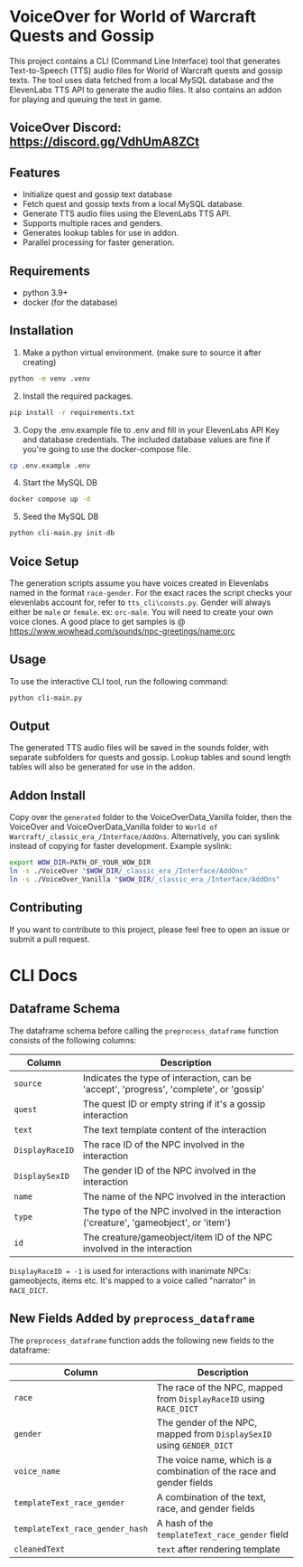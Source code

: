 # VoiceOver for World of Warcraft Quests and Gossip
This project contains a CLI (Command Line Interface) tool that generates Text-to-Speech (TTS) audio files for World of Warcraft quests and gossip texts. The tool uses data fetched from a local MySQL database and the ElevenLabs TTS API to generate the audio files. It also contains an addon for playing and queuing the text in game.

## VoiceOver Discord: https://discord.gg/VdhUmA8ZCt

## Features
- Initialize quest and gossip text database
- Fetch quest and gossip texts from a local MySQL database.
- Generate TTS audio files using the ElevenLabs TTS API.
- Supports multiple races and genders.
- Generates lookup tables for use in addon.
- Parallel processing for faster generation.

## Requirements
- python 3.9+
- docker (for the database)

## Installation
1. Make a python virtual environment. (make sure to source it after creating)
```bash
python -m venv .venv
```
2. Install the required packages.
```bash
pip install -r requirements.txt
```
3. Copy the .env.example file to .env and fill in your ElevenLabs API Key and database credentials. The included database values are fine if you're going to use the docker-compose file.
```bash
cp .env.example .env
```
4. Start the MySQL DB
```bash
docker compose up -d
```
5. Seed the MySQL DB
```bash
python cli-main.py init-db
```

## Voice Setup
The generation scripts assume you have voices created in Elevenlabs named in the format `race-gender`. For the exact races the script checks your elevenlabs account for, refer to `tts_cli\consts.py`. Gender will always either be `male` or `female`. ex: `orc-male`. You will need to create your own voice clones. A good place to get samples is @ https://www.wowhead.com/sounds/npc-greetings/name:orc 
## Usage
To use the interactive CLI tool, run the following command:

```bash
python cli-main.py
```
## Output
The generated TTS audio files will be saved in the sounds folder, with separate subfolders for quests and gossip. Lookup tables and sound length tables will also be generated for use in the addon. 

## Addon Install
Copy over the `generated` folder to the VoiceOverData_Vanilla folder, then the VoiceOver and VoiceOverData_Vanilla folder to `World of Warcraft/_classic_era_/Interface/AddOns`. Alternatively, you can syslink instead of copying for faster development.
Example syslink:
```bash
export WOW_DIR=PATH_OF_YOUR_WOW_DIR
ln -s ./VoiceOver "$WOW_DIR/_classic_era_/Interface/AddOns"
ln -s ./VoiceOver_Vanilla "$WOW_DIR/_classic_era_/Interface/AddOns"
```
## Contributing
If you want to contribute to this project, please feel free to open an issue or submit a pull request.

# CLI Docs

## Dataframe Schema

The dataframe schema before calling the `preprocess_dataframe` function consists of the following columns:

| Column        | Description                                                  |
|---------------|--------------------------------------------------------------|
| `source`      | Indicates the type of interaction, can be 'accept', 'progress', 'complete', or 'gossip' |
| `quest`       | The quest ID or empty string if it's a gossip interaction    |
| `text`        | The text template content of the interaction                           |
| `DisplayRaceID` | The race ID of the NPC involved in the interaction          |
| `DisplaySexID`  | The gender ID of the NPC involved in the interaction        |
| `name`        | The name of the NPC involved in the interaction               |
| `type`        | The type of the NPC involved in the interaction ('creature', 'gameobject', or 'item') |
| `id`          | The creature/gameobject/item ID of the NPC involved in the interaction |

`DisplayRaceID = -1` is used for interactions with inanimate NPCs: gameobjects, items etc. It's mapped to a voice called "narrator" in `RACE_DICT`.

## New Fields Added by `preprocess_dataframe`

The `preprocess_dataframe` function adds the following new fields to the dataframe:

| Column                   | Description                                                  |
|--------------------------|--------------------------------------------------------------|
| `race`                   | The race of the NPC, mapped from `DisplayRaceID` using `RACE_DICT` |
| `gender`                 | The gender of the NPC, mapped from `DisplaySexID` using `GENDER_DICT` |
| `voice_name`             | The voice name, which is a combination of the race and gender fields |
| `templateText_race_gender` | A combination of the text, race, and gender fields          |
| `templateText_race_gender_hash` | A hash of the `templateText_race_gender` field          |
| `cleanedText` | `text` after rendering template |
